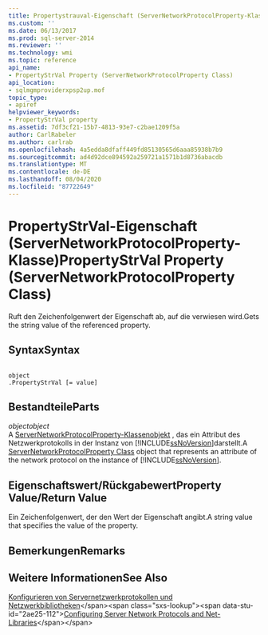 ```yaml
---
title: Propertystrauval-Eigenschaft (ServerNetworkProtocolProperty-Klasse) | Microsoft-Dokumentation
ms.custom: ''
ms.date: 06/13/2017
ms.prod: sql-server-2014
ms.reviewer: ''
ms.technology: wmi
ms.topic: reference
api_name:
- PropertyStrVal Property (ServerNetworkProtocolProperty Class)
api_location:
- sqlmgmproviderxpsp2up.mof
topic_type:
- apiref
helpviewer_keywords:
- PropertyStrVal property
ms.assetid: 7df3cf21-15b7-4813-93e7-c2bae1209f5a
author: CarlRabeler
ms.author: carlrab
ms.openlocfilehash: 4a5edda8dfaff449fd85130565d6aaa85938b7b9
ms.sourcegitcommit: ad4d92dce894592a259721a1571b1d8736abacdb
ms.translationtype: MT
ms.contentlocale: de-DE
ms.lasthandoff: 08/04/2020
ms.locfileid: "87722649"
---
```

# <a name="propertystrval-property-servernetworkprotocolproperty-class"></a><span data-ttu-id="2ae25-102">PropertyStrVal-Eigenschaft (ServerNetworkProtocolProperty-Klasse)</span><span class="sxs-lookup"><span data-stu-id="2ae25-102">PropertyStrVal Property (ServerNetworkProtocolProperty Class)</span></span>
  <span data-ttu-id="2ae25-103">Ruft den Zeichenfolgenwert der Eigenschaft ab, auf die verwiesen wird.</span><span class="sxs-lookup"><span data-stu-id="2ae25-103">Gets the string value of the referenced property.</span></span>  
  
## <a name="syntax"></a><span data-ttu-id="2ae25-104">Syntax</span><span class="sxs-lookup"><span data-stu-id="2ae25-104">Syntax</span></span>  
  
```  
  
object  
.PropertyStrVal [= value]  
```  
  
## <a name="parts"></a><span data-ttu-id="2ae25-105">Bestandteile</span><span class="sxs-lookup"><span data-stu-id="2ae25-105">Parts</span></span>  
 <span data-ttu-id="2ae25-106">*object*</span><span class="sxs-lookup"><span data-stu-id="2ae25-106">*object*</span></span>  
 <span data-ttu-id="2ae25-107">A [ServerNetworkProtocolProperty-Klassenobjekt](servernetworkprotocolproperty-class.md) , das ein Attribut des Netzwerkprotokolls in der Instanz von [!INCLUDE[ssNoVersion](../../../includes/ssnoversion-md.md)]darstellt.</span><span class="sxs-lookup"><span data-stu-id="2ae25-107">A [ServerNetworkProtocolProperty Class](servernetworkprotocolproperty-class.md) object that represents an attribute of the network protocol on the instance of [!INCLUDE[ssNoVersion](../../../includes/ssnoversion-md.md)].</span></span>  
  
## <a name="property-valuereturn-value"></a><span data-ttu-id="2ae25-108">Eigenschaftswert/Rückgabewert</span><span class="sxs-lookup"><span data-stu-id="2ae25-108">Property Value/Return Value</span></span>  
 <span data-ttu-id="2ae25-109">Ein Zeichenfolgenwert, der den Wert der Eigenschaft angibt.</span><span class="sxs-lookup"><span data-stu-id="2ae25-109">A string value that specifies the value of the property.</span></span>  
  
## <a name="remarks"></a><span data-ttu-id="2ae25-110">Bemerkungen</span><span class="sxs-lookup"><span data-stu-id="2ae25-110">Remarks</span></span>  
  
## <a name="see-also"></a><span data-ttu-id="2ae25-111">Weitere Informationen</span><span class="sxs-lookup"><span data-stu-id="2ae25-111">See Also</span></span>  
 <span data-ttu-id="2ae25-112">[Konfigurieren von Servernetzwerkprotokollen und Netzwerkbibliotheken](https://msdn.microsoft.com/library/ms177485\(v=sql.100\).aspx)</span><span class="sxs-lookup"><span data-stu-id="2ae25-112">[Configuring Server Network Protocols and Net-Libraries](https://msdn.microsoft.com/library/ms177485\(v=sql.100\).aspx)</span></span>  
  
  
